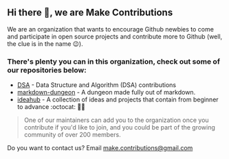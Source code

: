 ## Hi there 👋, we are Make Contributions

We are an organization that wants to encourage Github newbies to come and participate in open source projects and contribute more to Github (well, the clue is in the name 😉).

### There's plenty you can in this organization, check out some of our repositories below:

- [DSA](https://github.com/MakeContributions/DSA) - Data Structure and Algorithm (DSA) contributions
- [markdown-dungeon](https://github.com/MakeContributions/markdown-dungeon) - A dungeon made fully out of markdown.
- [ideahub](https://github.com/MakeContributions/ideahub) - A collection of ideas and projects that contain from beginner to advance :octocat: 🎯🚀

> One of our maintainers can add you to the organization once you contribute if you'd like to join, and you could be part of the growing community of over 200 members. 

Do you want to contact us? Email make.contributions@gmail.com

